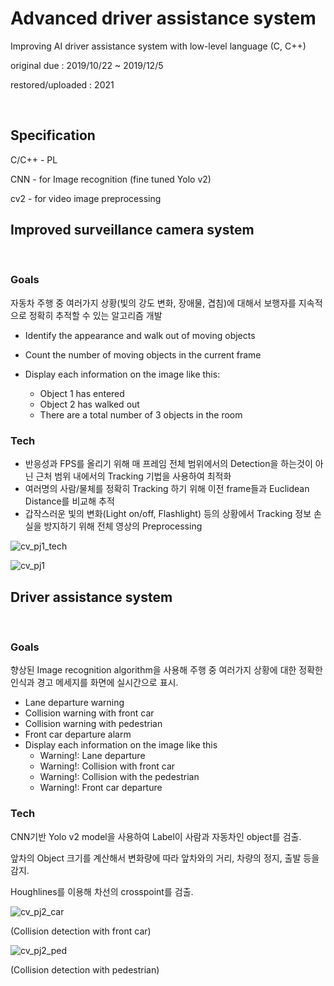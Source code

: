 

# Advanced driver assistance system

Improving AI driver assistance system with low-level language (C, C++)

original due : 2019/10/22 ~ 2019/12/5

restored/uploaded : 2021

<br>

## Specification

C/C++ - PL

CNN - for Image recognition (fine tuned Yolo v2)

cv2 - for video image preprocessing



## Improved  surveillance camera system

<br>

### Goals

자동차 주행 중 여러가지 상황(빛의 강도 변화, 장애물, 겹침)에 대해서 보행자를 지속적으로 정확히 추적할 수 있는 알고리즘 개발



- Identify the appearance and walk out of moving objects

- Count the number of moving objects in the current  frame

- Display each information on the image like this:
  - Object 1 has entered
  - Object 2 has walked out
  - There are a total number of 3 objects in the room



### Tech

- 반응성과 FPS를 올리기 위해 매 프레임 전체 범위에서의 Detection을 하는것이 아닌 근처 범위 내에서의 Tracking 기법을 사용하여 최적화
- 여러명의 사람/물체를 정확히 Tracking 하기 위해 이전 frame들과 Euclidean Distance를 비교해 추적
- 갑작스러운 빛의 변화(Light on/off, Flashlight) 등의 상황에서 Tracking 정보 손실을 방지하기 위해 전체 영상의 Preprocessing

![cv_pj1_tech](https://user-images.githubusercontent.com/47979730/123577145-3da07600-d80e-11eb-95b7-89c04f5a72ca.png)





![cv_pj1](https://user-images.githubusercontent.com/47979730/123574318-94a44c00-d80a-11eb-8857-89b8232f4339.PNG)







## Driver assistance system

<br>

### Goals

향상된 Image recognition algorithm을 사용해 주행 중 여러가지 상황에 대한 정확한 인식과 경고 메세지를 화면에 실시간으로 표시.

- Lane departure warning
- Collision warning with front car
- Collision warning with pedestrian
- Front car departure alarm
- Display each information on the image like  this
  - Warning!: Lane departure
  - Warning!: Collision with front car
  - Warning!: Collision with the pedestrian
  - Warning!: Front car departure



### Tech

CNN기반 Yolo v2 model을 사용하여 Label이 사람과 자동차인 object를 검출. 

앞차의 Object 크기를 계산해서 변화량에 따라 앞차와의 거리, 차량의 정지, 출발 등을 감지.

Houghlines를 이용해 차선의 crosspoint를 검출.





![cv_pj2_car](https://user-images.githubusercontent.com/47979730/123591236-abf13280-d826-11eb-8db5-6a11c624d4d6.PNG)

(Collision detection with front car)

![cv_pj2_ped](https://user-images.githubusercontent.com/47979730/123591241-adbaf600-d826-11eb-8d16-89a2ce9341f5.PNG)

(Collision detection with pedestrian)

